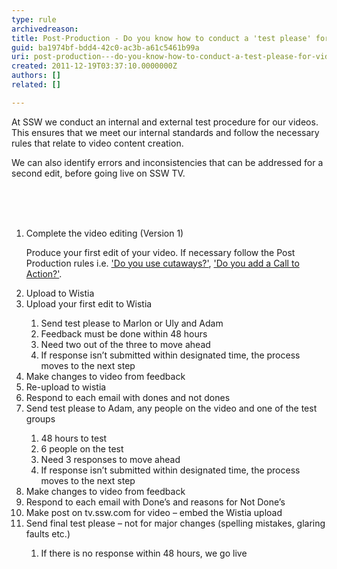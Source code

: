 ```yaml
---
type: rule
archivedreason: 
title: Post-Production - Do you know how to conduct a 'test please' for video?
guid: ba1974bf-bdd4-42c0-ac3b-a61c5461b99a
uri: post-production---do-you-know-how-to-conduct-a-test-please-for-video
created: 2011-12-19T03:37:10.0000000Z
authors: []
related: []

---
```



<p>​​At SSW we conduct an internal and external test procedure for our videos. This ensures that we meet our internal standards and follow the necessary rules that relate to video content creation. </p>
<p>We can also identify errors and inconsistencies that can be addressed for a second edit, before going live on SSW TV.​</p>
<br><excerpt class='endintro'></excerpt><br>
<br><ol><li>Complete the video editing (Version 1)</li>
<p>Produce your first edit of your video. If necessary follow the Post Production rules i.e. <a href="/DesignandPresentation/RulesToBetterVideoRecording/Pages/Do-you-use-cutaways.aspx">'Do you use cutaways?'</a>, <a href="/DesignandPresentation/RulesToBetterVideoRecording/Pages/Adding-a-call-to-action.aspx">'Do you add a Call to Action?'</a>.</p>
<li>Upload to Wistia 
</li>
<li>Upload your first edit to Wistia</li>
<ol><li>Send test please to Marlon or Uly and Adam</li>
<li>Feedback must be done within 48 hours</li>
<li>Need two out of the three to move ahead</li>
<li>If response isn’t submitted within designated time, the process moves to the next step</li></ol>
<li>Make changes to video from feedback</li>
<li>Re-upload to wistia</li>
<li>Respond to each email with dones and not dones</li>
<li>Send test please to Adam, any people on the video and one of the test groups</li>
<ol><li>48 hours to test</li>
<li>6 people on the test</li>
<li>Need 3 responses to move ahead</li>
<li>If response isn’t submitted within designated time, the process moves to the next step</li></ol>
<li>Make changes to video from feedback</li>
<li>Respond to each email with Done’s and reasons for Not Done’s</li>
<li>Make post on tv.ssw.com for video – embed the Wistia upload</li>
<li>Send final test please – not for major changes (spelling mistakes, glaring faults etc.)</li>
<ol><li>If there is no response within 48 hours, we go live</li></ol></ol>


